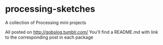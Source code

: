 # processing-sketches
A collection of Processing mini projects

All posted on http://gobslog.tumblr.com/
You'll find a README.md with link to the corresponding post in each package
